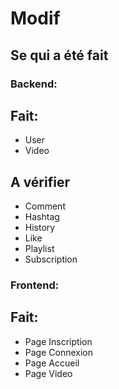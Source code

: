# Modif

## Se qui a été fait

### Backend:

## Fait:
- User
- Video

## A vérifier
- Comment
- Hashtag
- History
- Like
- Playlist
- Subscription

### Frontend:

## Fait:
- Page Inscription
- Page Connexion
- Page Accueil
- Page Video
